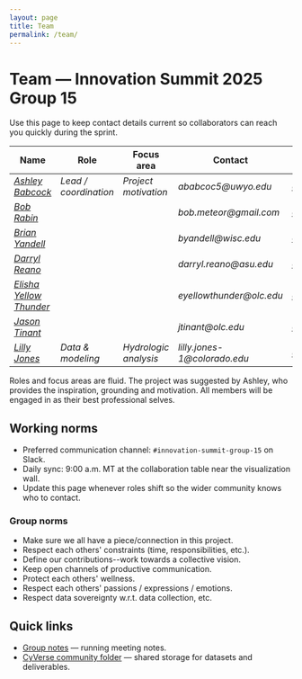 ```yaml
---
layout: page
title: Team
permalink: /team/
---
```


# Team — Innovation Summit 2025 Group 15

Use this page to keep contact details current so collaborators can reach you quickly during the sprint.

| Name | Role | Focus area | Contact | GitHub |
|------|------|------------|---------|--------|
| [_Ashley Babcock_](https://www.linkedin.com/in/ashley-babcock-7b411b45) | _Lead / coordination_ | _Project motivation_ | _ababcoc5@uwyo.edu_ | [@_ashbabs14_](https://github.com/ashbabs14) |
| [_Bob Rabin_](https://www.linkedin.com/in/robert-rabin-a640b123) ||| _bob.meteor@gmail.com_ | [@_meteoralert_](https://github.com/meteoralert) |
| [_Brian Yandell_](https://byandell.github.io) | | | _byandell@wisc.edu_ | [@_byandell_](https://github.com/byandell) |
| [_Darryl Reano_](https://search.asu.edu/profile/3882794) ||| _darryl.reano@asu.edu_ | [@_darrylreano_](https://github.com/darrylreano) |
| [_Elisha Yellow Thunder_](https://sdepscor.org/graduate-student-spotlight-elisha-yellow-thunder/) ||| _eyellowthunder@olc.edu_ | [@_wakinyanzi_](https://github.com/wakinyanzi) |
| [_Jason Tinant_](https://www.linkedin.com/in/charles-jason-tinant-1a53b24) ||| _jtinant@olc.edu_ | [@_cjtinant_](https://github.com/cjtinant) |
| [_Lilly Jones_](https://lijo8146.github.io/) | _Data & modeling_ | _Hydrologic analysis_ | _lilly.jones-1@colorado.edu_ | [@_lijo8146_](https://github.com/lijo8146) |

Roles and focus areas are fluid.
The project was suggested by Ashley, who provides the inspiration, grounding and motivation.
All members will be engaged in as their best professional selves.

## Working norms
- Preferred communication channel: `#innovation-summit-group-15` on Slack.
- Daily sync: 9:00 a.m. MT at the collaboration table near the visualization wall.
- Update this page whenever roles shift so the wider community knows who to contact.
### Group norms
- Make sure we all have a piece/connection in this project.
- Respect each others' constraints (time, responsibilities, etc.).
- Define our contributions--work towards a collective vision.
- Keep open channels of productive communication.
- Protect each others' wellness.
- Respect each others' passions / expressions / emotions.
- Respect data sovereignty w.r.t. data collection, etc.

## Quick links
- [Group notes](https://github.com/CU-ESIIL/resilience-rare-hydrologic-events-management-innovation-summit-2025__15/blob/main/documentation/group-notes.md) — running meeting notes.
- [CyVerse community folder](https://de.cyverse.org/data/ds/iplant/home/shared/esiil/Innovation_summit/Group_15) — shared storage for datasets and deliverables.

